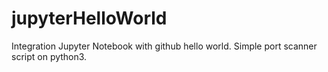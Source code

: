 # jupyterHelloWorld
Integration Jupyter Notebook with github hello world.
Simple port scanner script on python3.
